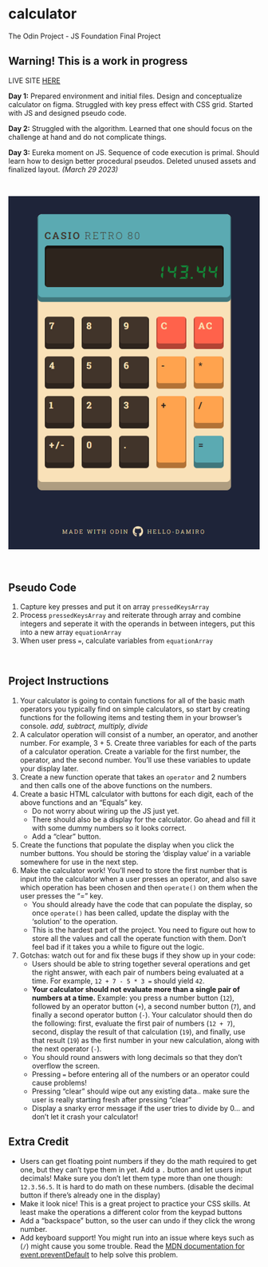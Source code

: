 # calculator

The Odin Project - JS Foundation Final Project

## Warning! This is a work in progress

LIVE SITE [HERE](https://hello-damiro.github.io/calculator)

**Day 1:** Prepared environment and initial files. Design and conceptualize calculator on figma. Struggled with key press effect with CSS grid. Started with JS and designed pseudo code.

**Day 2:** Struggled with the algorithm. Learned that one should focus on the challenge at hand and do not complicate things.

**Day 3:** Eureka moment on JS. Sequence of code execution is primal. Should learn how to design better procedural pseudos. Deleted unused assets and finalized layout. _(March 29 2023)_

</br>

![Screenshot](https://github.com/hello-damiro/calculator/blob/main/assets/screenshot.png?raw=true)

</br>

## Pseudo Code

1. Capture key presses and put it on array `pressedKeysArray`
2. Process `pressedKeysArray` and reiterate through array and combine integers and seperate it with the operands in between integers, put this into a new array `equationArray`
3. When user press `=`, calculate variables from `equationArray`

</br>

## Project Instructions

1. Your calculator is going to contain functions for all of the basic math operators you typically find on simple calculators, so start by creating functions for the following items and testing them in your browser’s console. _add, subtract, multiply, divide_
2. A calculator operation will consist of a number, an operator, and another number. For example, 3 + 5. Create three variables for each of the parts of a calculator operation. Create a variable for the first number, the operator, and the second number. You’ll use these variables to update your display later.
3. Create a new function operate that takes an `operator` and 2 numbers and then calls one of the above functions on the numbers.
4. Create a basic HTML calculator with buttons for each digit, each of the above functions and an “Equals” key.
    - Do not worry about wiring up the JS just yet.
    - There should also be a display for the calculator. Go ahead and fill it with some dummy numbers so it looks correct.
    - Add a “clear” button.
5. Create the functions that populate the display when you click the number buttons. You should be storing the ‘display value’ in a variable somewhere for use in the next step.
6. Make the calculator work! You’ll need to store the first number that is input into the calculator when a user presses an operator, and also save which operation has been chosen and then `operate()` on them when the user presses the “=” key.
    - You should already have the code that can populate the display, so once `operate()` has been called, update the display with the ‘solution’ to the operation.
    - This is the hardest part of the project. You need to figure out how to store all the values and call the operate function with them. Don’t feel bad if it takes you a while to figure out the logic.
7. Gotchas: watch out for and fix these bugs if they show up in your code:
    - Users should be able to string together several operations and get the right answer, with each pair of numbers being evaluated at a time. For example, `12 + 7 - 5 * 3 =` should yield `42`.
    - **Your calculator should not evaluate more than a single pair of numbers at a time.** Example: you press a number button (`12`), followed by an operator button (`+`), a second number button (`7`), and finally a second operator button (`-`). Your calculator should then do the following: first, evaluate the first pair of numbers (`12 + 7`), second, display the result of that calculation (`19`), and finally, use that result (`19`) as the first number in your new calculation, along with the next operator (`-`).
    - You should round answers with long decimals so that they don’t overflow the screen.
    - Pressing `=` before entering all of the numbers or an operator could cause problems!
    - Pressing “clear” should wipe out any existing data.. make sure the user is really starting fresh after pressing “clear”
    - Display a snarky error message if the user tries to divide by 0… and don’t let it crash your calculator!

## Extra Credit

-   Users can get floating point numbers if they do the math required to get one, but they can’t type them in yet. Add a `.` button and let users input decimals! Make sure you don’t let them type more than one though: `12.3.56.5`. It is hard to do math on these numbers. (disable the decimal button if there’s already one in the display)
-   Make it look nice! This is a great project to practice your CSS skills. At least make the operations a different color from the keypad buttons
-   Add a “backspace” button, so the user can undo if they click the wrong number.
-   Add keyboard support! You might run into an issue where keys such as (`/`) might cause you some trouble. Read the [MDN documentation for event.preventDefault](https://developer.mozilla.org/en-US/docs/Web/API/Event/preventDefault) to help solve this problem.
